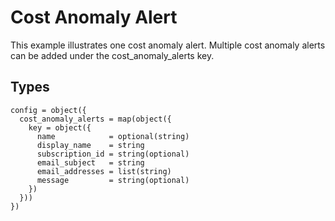 # Cost Anomaly Alert

This example illustrates one cost anomaly alert. Multiple cost anomaly alerts can be added under the cost_anomaly_alerts key.

## Types

```hcl
config = object({
  cost_anomaly_alerts = map(object({
    key = object({
      name            = optional(string)
      display_name    = string
      subscription_id = string(optional)
      email_subject   = string
      email_addresses = list(string)
      message         = string(optional)
    })
  }))
})
```